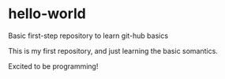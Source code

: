 # hello-world
Basic first-step repository to learn git-hub basics

This is my first repository, and just learning the basic somantics.  

Excited to be programming!
